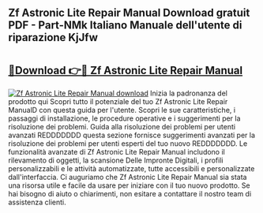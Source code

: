 ## Zf Astronic Lite Repair Manual Download gratuit PDF - Part-NMk Italiano Manuale dell'utente di riparazione KjJfw

# <h2><a href="http://dffx9th.blite.top/?on=Zf+Astronic+Lite+Repair+Manual">🔗Download 👉🔴 Zf Astronic Lite Repair Manual</a></h2>

[![Zf Astronic Lite Repair Manual download](https://i.imgur.com/lujVjoI.png)](http://dffx9th.blite.top/?on=Zf+Astronic+Lite+Repair+Manual)
Inizia la padronanza del prodotto qui Scopri tutto il potenziale del tuo Zf Astronic Lite Repair ManualD con questa guida per l'utente. Scopri le sue caratteristiche, i passaggi di installazione, le procedure operative e i suggerimenti per la risoluzione dei problemi. Guida alla risoluzione dei problemi per utenti avanzati REDDDDDDD questa sezione fornisce suggerimenti avanzati per la risoluzione dei problemi per utenti esperti del tuo nuovo REDDDDDDD. Le funzionalità avanzate di Zf Astronic Lite Repair Manual includono il rilevamento di oggetti, la scansione Delle Impronte Digitali, i profili personalizzabili e le attività automatizzate, tutte accessibili e personalizzate dall'interfaccia. Ci auguriamo che Zf Astronic Lite Repair Manual sia stata una risorsa utile e facile da usare per iniziare con il tuo nuovo prodotto. Se hai bisogno di aiuto o chiarimenti, non esitare a contattare il nostro team di assistenza clienti.
